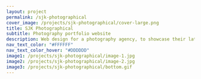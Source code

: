 ```yaml
---
layout: project
permalink: /sjk-photographical
cover_image: /projects/sjk-photographical/cover-large.png
title: SJK Photographical
subtitle: Photography portfolio website
description: Web design for a photography agency, to showcase their latest work and style.
nav_text_color: "#FFFFFF"
nav_text_color_hover: "#DDDDDD"
image1: /projects/sjk-photographical/image-1.jpg
image2: /projects/sjk-photographical/image-2.jpg
image3: /projects/sjk-photographical/bottom.gif
---
```

